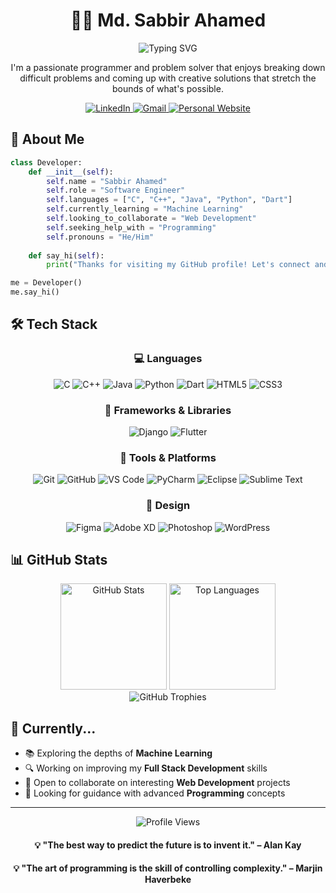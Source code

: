 # <div align="center">👨‍💻 Md. Sabbir Ahamed</div>

<div align="center">
  <img src="https://readme-typing-svg.herokuapp.com?font=Fira+Code&size=27&duration=3000&pause=1000&color=00E1F7&center=true&vCenter=true&width=435&lines=Problem+Solver;Web+Design+&Developer;Flutter+Developer;Machine+Learning+Enthusiast" alt="Typing SVG" />
</div>

<div align="center">
  
  <p>I'm a passionate programmer and problem solver that enjoys breaking down difficult problems and coming up with creative solutions that stretch the bounds of what's possible.</p>
  
  <a href="https://www.linkedin.com/in/md-sabbir-ahamed/" target="_blank">
    <img src="https://img.shields.io/badge/LinkedIn-0077B5?style=for-the-badge&logo=linkedin&logoColor=white" alt="LinkedIn"/>
  </a>
  <a href="mailto:sabbirahamed.cse@gmail.com" target="_blank">
    <img src="https://img.shields.io/badge/Gmail-D14836?style=for-the-badge&logo=gmail&logoColor=white" alt="Gmail"/>
  </a>
  
  <a href="https://sites.google.com/diu.edu.bd/sabbir-ahamed-rs/home" target="_blank">
    <img src="https://img.shields.io/badge/Website-4285F4?style=for-the-badge&logo=google-chrome&logoColor=white" alt="Personal Website"/>
  </a>
</div>

## 💫 About Me

```python
class Developer:
    def __init__(self):
        self.name = "Sabbir Ahamed"
        self.role = "Software Engineer"
        self.languages = ["C", "C++", "Java", "Python", "Dart"]
        self.currently_learning = "Machine Learning"
        self.looking_to_collaborate = "Web Development"
        self.seeking_help_with = "Programming"
        self.pronouns = "He/Him"
        
    def say_hi(self):
        print("Thanks for visiting my GitHub profile! Let's connect and build amazing things together!")

me = Developer()
me.say_hi()
```

## 🛠️ Tech Stack

<div align="center">
  
  ### 💻 Languages
  ![C](https://img.shields.io/badge/C-00599C?style=for-the-badge&logo=c&logoColor=white)
  ![C++](https://img.shields.io/badge/C++-00599C?style=for-the-badge&logo=c%2B%2B&logoColor=white)
  ![Java](https://img.shields.io/badge/Java-ED8B00?style=for-the-badge&logo=openjdk&logoColor=white)
  ![Python](https://img.shields.io/badge/Python-3776AB?style=for-the-badge&logo=python&logoColor=white)
  ![Dart](https://img.shields.io/badge/Dart-0175C2?style=for-the-badge&logo=dart&logoColor=white)
  ![HTML5](https://img.shields.io/badge/HTML5-E34F26?style=for-the-badge&logo=html5&logoColor=white)
  ![CSS3](https://img.shields.io/badge/CSS3-1572B6?style=for-the-badge&logo=css3&logoColor=white)
  
  ### 🧰 Frameworks & Libraries
  ![Django](https://img.shields.io/badge/Django-092E20?style=for-the-badge&logo=django&logoColor=white)
  ![Flutter](https://img.shields.io/badge/Flutter-02569B?style=for-the-badge&logo=flutter&logoColor=white)
  
  ### 🔧 Tools & Platforms
  ![Git](https://img.shields.io/badge/Git-F05032?style=for-the-badge&logo=git&logoColor=white)
  ![GitHub](https://img.shields.io/badge/GitHub-100000?style=for-the-badge&logo=github&logoColor=white)
  ![VS Code](https://img.shields.io/badge/VS_Code-007ACC?style=for-the-badge&logo=visual-studio-code&logoColor=white)
  ![PyCharm](https://img.shields.io/badge/PyCharm-000000?style=for-the-badge&logo=pycharm&logoColor=white)
  ![Eclipse](https://img.shields.io/badge/Eclipse-2C2255?style=for-the-badge&logo=eclipse&logoColor=white)
  ![Sublime Text](https://img.shields.io/badge/Sublime_Text-FF9800?style=for-the-badge&logo=sublime-text&logoColor=white)
  
  ### 🎨 Design
  ![Figma](https://img.shields.io/badge/Figma-F24E1E?style=for-the-badge&logo=figma&logoColor=white)
  ![Adobe XD](https://img.shields.io/badge/Adobe_XD-FF61F6?style=for-the-badge&logo=adobe-xd&logoColor=white)
  ![Photoshop](https://img.shields.io/badge/Photoshop-31A8FF?style=for-the-badge&logo=adobe-photoshop&logoColor=white)
  ![WordPress](https://img.shields.io/badge/WordPress-21759B?style=for-the-badge&logo=wordpress&logoColor=white)
</div>

## 📊 GitHub Stats

<div align="center">
  <img src="https://github-readme-stats.vercel.app/api?username=Redoy0&show_icons=true&theme=tokyonight&hide_border=true" alt="GitHub Stats" height="170"/>
  <img src="https://github-readme-stats.vercel.app/api/top-langs/?username=Redoy0&layout=compact&theme=tokyonight&hide_border=true" alt="Top Languages" height="170"/>
</div>

<!-- GitHub Streak Stats - Removed as it was not working -->
<div align="center">
  <img src="https://github-profile-trophy.vercel.app/?username=Redoy0&theme=tokyonight&no-frame=true&row=1" alt="GitHub Trophies" />
</div>

## 🌱 Currently...

- 📚 Exploring the depths of **Machine Learning**
- 🔍 Working on improving my **Full Stack Development** skills
- 👯 Open to collaborate on interesting **Web Development** projects
- 🤔 Looking for guidance with advanced **Programming** concepts

---

<div align="center">
  <img src="https://komarev.com/ghpvc/?username=Redoy0&style=flat-square&color=blue" alt="Profile Views"/>
  
  <h4>💡 "The best way to predict the future is to invent it." – Alan Kay</h4>
  <h4>💡 "The art of programming is the skill of controlling complexity." – Marjin Haverbeke</h4>
</div>
